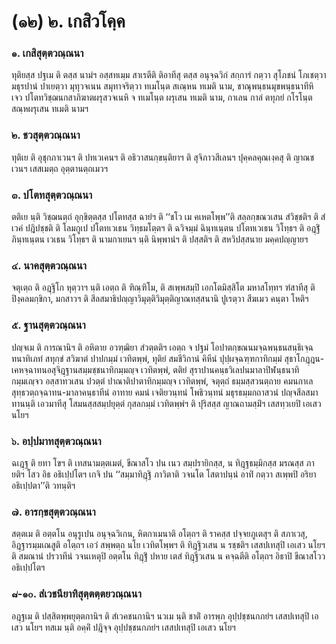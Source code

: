 <h1>(๑๒) ๒. เกสิวโคฺค</h1>
<h3>๑. เกสิสุตฺตวณฺณนา</h3>
<p> ทุติยสฺส  ปฐเม ติ ตสฺส นามํฯ อสฺสทเมฺม สาเรตีติ ติอาทีสุ ตสฺส อนุจฺฉวิกํ สกฺการํ กตฺวา สุโภชนํ โภเชตฺวา มธุรปานํ ปาเยตฺวา มุทุวจเนน สมุทาจริตฺวา ทเมโนฺต สเณฺหน ทเมติ นาม, ชาณุพนฺธนมุขพนฺธนาทีหิ เจว ปโตทวิชฺฌนกสาภิฆาตผรุสวจเนหิ จ ทเมโนฺต ผรุเสน ทเมติ นาม, กาเลน กาลํ ตทุภยํ กโรโนฺต สณฺหผรุเสน ทเมติ นามฯ</p>


<h3>๒. ชวสุตฺตวณฺณนา</h3>
<p> ทุติเย  ติ อุชุกภาเวนฯ ติ ปทเวเคนฯ ติ อธิวาสนกฺขนฺติยาฯ ติ สุจิภาวสีเลนฯ ปุคฺคลคุณเงฺคสุ ติ ญาณชเวนฯ เสสเมตฺถ อุตฺตานตฺถเมวฯ</p>


<h3>๓. ปโตทสุตฺตวณฺณนา</h3>
<p> ตติเย  นฺติ วิชฺฌนตฺถํ อุกฺขิตฺตสฺส ปโตทสฺส ฉายํฯ ติ ‘‘ชโว เม คเหตโพฺพ’’ติ สลฺลกฺขณวเสน สํวิชฺชติฯ ติ สํเวคํ ปฎิปชฺชติ ติ โลมกูเป ปโตทเวเธน วิทฺธมโตฺตฯ ติ ฉวิจมฺมํ ฉินฺทเนฺตน ปโตทเวเธน วิโทฺธฯ ติ อฎฺฐิํ ภินฺทเนฺตน เวเธน วิโทฺธฯ ติ นามกาเยนฯ นฺติ นิพฺพานํฯ ติ ปสฺสติฯ ติ สหวิปสฺสนาย มคฺคปญฺญายฯ</p>


<h3>๔. นาคสุตฺตวณฺณนา</h3>
<p> จตุเตฺถ  ติ อฎฺฐิโก หุตฺวาฯ นฺติ เอตฺถ ติ ฑิณฺฑิโม, ติ สเพฺพสมฺปิ เอกโตมิสฺสิโต มหาสโทฺทฯ ฑํสาทีสุ ติ ปิงฺคลมกฺขิกา,  มกสาวฯ ติ สีลสมาธิปญฺญาวิมุตฺติวิมุตฺติญาณทสฺสนานิ ปูเรตฺวา สีฆเมว คนฺตา โหติฯ</p>


<h3>๕. ฐานสุตฺตวณฺณนา</h3>
<p> ปญฺจเม ติ การณานิฯ ติ อหิตาย อวฑฺฒิยา สํวตฺตติฯ เอตฺถ จ ปฐมํ โอปาตกฺขณนมจฺฉพนฺธนสนฺธิเจฺฉทนาทิเภทํ สทุกฺขํ สวิฆาตํ ปาปกมฺมํ เวทิตพฺพํ, ทุติยํ สมชีวิกานํ คิหีนํ ปุปฺผจฺฉฑฺฑกาทิกมฺมํ สุธาโกฎฺฎน-เคหจฺฉาทนอสุจิฎฺฐานสมฺมชฺชนาทิกมฺมญฺจ  เวทิตพฺพํ, ตติยํ สุราปานคนฺธวิเลปนมาลาปิฬนฺธนาทิกมฺมเญฺจว อสฺสาทวเสน ปวตฺตํ ปาณาติปาตาทิกมฺมญฺจ เวทิตพฺพํ, จตุตฺถํ ธมฺมสฺสวนตฺถาย คมนกาเล สุทฺธวตฺถจฺฉาทน-มาลาคนฺธาทีนํ อาทาย คมนํ  เจติยวนฺทนํ โพธิวนฺทนํ มธุรธมฺมกถาสวนํ ปญฺจสีลสมาทานนฺติ เอวมาทีสุ โสมนสฺสสมฺปยุตฺตํ กุสลกมฺมํ เวทิตพฺพํฯ ติ ปุริสสฺส ญาณถามสฺมิํฯ เสสทฺวเยปิ เอเสว นโยฯ</p>


<h3>๖. อปฺปมาทสุตฺตวณฺณนา</h3>
<p> ฉเฎฺฐ ติ ยทา โขฯ ติ เทสนามตฺตเมตํ, ขีณาสโว ปน เนว สมฺปรายิกสฺส, น ทิฎฺฐธมฺมิกสฺส มรณสฺส ภายติฯ โสว อิธ อธิเปฺปโตฯ เกจิ ปน ‘‘สมฺมาทิฎฺฐิ ภาวิตาติ วจนโต โสตาปนฺนํ อาทิํ กตฺวา สเพฺพปิ อริยา อธิเปฺปตา’’ติ วทนฺติฯ</p>


<h3>๗. อารกฺขสุตฺตวณฺณนา</h3>
<p> สตฺตเม ติ อตฺตโน อนุรูเปน อนุจฺฉวิเกน, หิตกาเมนาติ อโตฺถฯ ติ  ราคสฺส ปจฺจยภูเตสุฯ ติ สภาเวสุ, อิฎฺฐารมฺมเณสูติ อโตฺถฯ เอวํ สพฺพตฺถ นโย เวทิตโพฺพฯ ติ ทิฎฺฐิวเสน น รชฺชติฯ เสสปเทสุปิ เอเสว นโยฯ ติ สมณานํ ปรวาทีนํ วจนเหตุปิ อตฺตโน ทิฎฺฐิํ ปหาย เตสํ ทิฎฺฐิวเสน น คจฺฉตีติ อโตฺถฯ อิธาปิ ขีณาสโวว อธิเปฺปโตฯ</p>


<h3>๘-๑๐. สํเวชนียาทิสุตฺตตฺตยวณฺณนา</h3>
<p> อฎฺฐเม ติ ปสฺสิตพฺพยุตฺตกานิฯ ติ สํเวคชนกานิฯ นวเม นฺติ ชาติํ อารพฺภ อุปฺปชฺชนกภยํฯ เสสปเทสุปิ เอเสว นโยฯ ทสเม  นฺติ อคฺคิํ ปฎิจฺจ อุปฺปชฺชนกภยํฯ เสสปเทสุปิ เอเสว นโยฯ</p>

</p>





